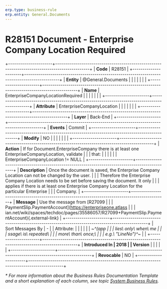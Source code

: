 ```yaml
---
erp.type: business-rule
erp.entity: General.Documents
---
```


# R28151 Document - Enterprise Company Location Required
+----------------------+-----------------------------------------------------------------------------------------------+
| **Code**             | R28151                                                                                        |
+----------------------+-----------------------------------------------------------------------------------------------+
| **Entity**           | @General.Documents                                                                            |
|                      |                                                                                               |
|                      |                                                                                               |
+----------------------+-----------------------------------------------------------------------------------------------+
| **Name**             | EnterpriseCompanyLocationRequired                                                             |
|                      |                                                                                               |
|                      |                                                                                               |
+----------------------+-----------------------------------------------------------------------------------------------+
| **Attribute**        | EnterpriseCompanyLocation                                                                     |
|                      |                                                                                               |
|                      |                                                                                               |
+----------------------+-----------------------------------------------------------------------------------------------+
| **Layer**            | Back-End                                                                                      |
+----------------------+-----------------------------------------------------------------------------------------------+
| **Events**           | Commit                                                                                        |
+----------------------+-----------------------------------------------------------------------------------------------+
| **Modify**           | NO                                                                                            |
|                      |                                                                                               |
|                      |                                                                                               |
+----------------------+-----------------------------------------------------------------------------------------------+
| **Action**           | If for Document.EnterpriseCompany there is at least one EnterpriseCompanyLocation, validate   |
|                      | that:                                                                                         |
|                      |                                                                                               |
|                      | EnterpriseCompanyLocation != NULL                                                             |
+----------------------+-----------------------------------------------------------------------------------------------+
| **Description**      | Once the document is saved, the Enterprise Company Location can not be changed by the user.   |
|                      | Therefore the Enterprise Company Location needs to be set before saving the document. It only |
|                      | applies if there is at least one Enterprise Company Location for the particular Enterprise    |
|                      | Company.                                                                                      |
+----------------------+-----------------------------------------------------------------------------------------------+
| **Message**          | Use the message from [R27099                                                                  |
|                      | PaymentSlip.PaymentAccount](https://enterpriseone.atlass                                      |
|                      | ian.net/wiki/spaces/techdoc/pages/35586057/R27099+PaymentSlip.PaymentAccount){.external-link} |
+----------------------+-----------------------------------------------------------------------------------------------+
| Sort Messages By     | \-                                                                                            |
| Attribute:           |                                                                                               |
|                      |                                                                                               |
| *~^(app              |                                                                                               |
| lies\ only\ when\ me |                                                                                               |
| ssage\ is\ repeated\ |                                                                                               |
|  more\ than\ once;\  |                                                                                               |
| e.g.\ \"LineNo\")^~* |                                                                                               |
+----------------------+-----------------------------------------------------------------------------------------------+
| **Introduced In      | 2018                                                                                          |
| Version**            |                                                                                               |
|                      |                                                                                               |
+----------------------+-----------------------------------------------------------------------------------------------+
| **Revocable**        | NO                                                                                            |
+----------------------+-----------------------------------------------------------------------------------------------+

*\* For more information about the Business Rules Documentation Template and a short explanation of each column, see
topic [System Business Rules](../templates/template-description-system-business-rules.md).*
